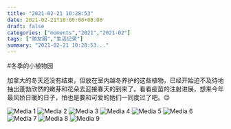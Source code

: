 ```yaml
---
title: "2021-02-21 10:28:53"
date: 2021-02-21T10:00:00+08:00
draft: false
categories: ["moments","2021","2021-02"]
tags: ["朋友圈","生活记录"]
summary: "2021-02-21 10:28:53..."
---
```


#冬季的小植物园

加拿大的冬天还没有结束，但放在室内越冬养护的这些植物，已经开始迫不及待地抽出蓬勃欣然的嫩芽和花朵去迎接春天的到来了。看看疫苗的注射进展，想来今年最风娇日暖的日子，怕也是要和可爱的她们一同度过了吧。😊

![Media 1](/Moments/photos/2021-02-21/202102211028530.jpg)
![Media 2](/Moments/photos/2021-02-21/202102211028531.jpg)
![Media 3](/Moments/photos/2021-02-21/202102211028532.jpg)
![Media 4](/Moments/photos/2021-02-21/202102211028533.jpg)
![Media 5](/Moments/photos/2021-02-21/202102211028534.jpg)
![Media 6](/Moments/photos/2021-02-21/202102211028535.jpg)
![Media 7](/Moments/photos/2021-02-21/202102211028536.jpg)
![Media 8](/Moments/photos/2021-02-21/202102211028537.jpg)
![Media 9](/Moments/photos/2021-02-21/202102211028538.jpg)

